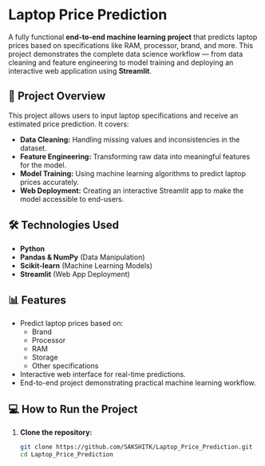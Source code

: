 # Laptop Price Prediction

A fully functional **end-to-end machine learning project** that predicts laptop prices based on specifications like RAM, processor, brand, and more. This project demonstrates the complete data science workflow — from data cleaning and feature engineering to model training and deploying an interactive web application using **Streamlit**.

## 🚀 Project Overview

This project allows users to input laptop specifications and receive an estimated price prediction. It covers:

- **Data Cleaning:** Handling missing values and inconsistencies in the dataset.  
- **Feature Engineering:** Transforming raw data into meaningful features for the model.  
- **Model Training:** Using machine learning algorithms to predict laptop prices accurately.  
- **Web Deployment:** Creating an interactive Streamlit app to make the model accessible to end-users.

## 🛠️ Technologies Used

- **Python**  
- **Pandas & NumPy** (Data Manipulation)  
- **Scikit-learn** (Machine Learning Models)  
- **Streamlit** (Web App Deployment)  

## 📊 Features

- Predict laptop prices based on:
  - Brand
  - Processor
  - RAM
  - Storage
  - Other specifications  
- Interactive web interface for real-time predictions.  
- End-to-end project demonstrating practical machine learning workflow.

## 💻 How to Run the Project

1. **Clone the repository:**

   ```bash
   git clone https://github.com/SAKSHITK/Laptop_Price_Prediction.git
   cd Laptop_Price_Prediction
